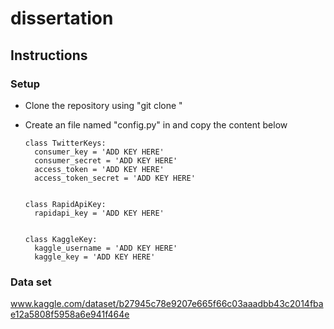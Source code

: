 # dissertation

## Instructions

### Setup
- Clone the repository using "git clone " 
- Create an file named "config.py" in and copy the content below

      class TwitterKeys:
        consumer_key = 'ADD KEY HERE'
        consumer_secret = 'ADD KEY HERE'
        access_token = 'ADD KEY HERE'
        access_token_secret = 'ADD KEY HERE'


      class RapidApiKey:
        rapidapi_key = 'ADD KEY HERE'


      class KaggleKey:
        kaggle_username = 'ADD KEY HERE'
        kaggle_key = 'ADD KEY HERE'


### Data set
www.kaggle.com/dataset/b27945c78e9207e665f66c03aaadbb43c2014fbae12a5808f5958a6e941f464e
